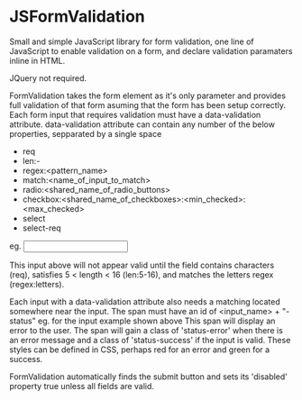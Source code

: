# JSFormValidation
Small and simple JavaScript library for form validation, one line of JavaScript to enable validation on a form, and declare validation paramaters inline in HTML.

JQuery not required.

FormValidation takes the form element as it's only parameter and provides full validation
of that form asuming that the form has been setup correctly.
Each form input that requires validation must have a data-validation attribute.
data-validation attribute can contain any number of the below properties, sepparated by a single space

 - req
 - len:<min>-<max>
 - regex:<pattern_name>
 - match:<name_of_input_to_match>
 - radio:<shared_name_of_radio_buttons>
 - checkbox:<shared_name_of_checkboxes>:<min_checked>:<max_checked>
 - select
 - select-req

eg. <input name='username' type='text' data-validation='req len:5-16 regex:letters'>

This input above will not appear valid until the field contains characters (req),
satisfies 5 < length < 16 (len:5-16), and matches the letters regex (regex:letters).

Each input with a data-validation attribute also needs a matching <span> located somewhere
near the input. The span must have an id of <input_name> + "-status"
    eg. <span class="status" id="username-status"></span> for the input example shown above
This span will display an error to the user. The span will gain a class of 'status-error'
when there is an error message and a class of 'status-success' if the input is valid. These styles can be defined in
CSS, perhaps red for an error and green for a success.

FormValidation automatically finds the submit button and sets its 'disabled' property true unless all fields are valid.
